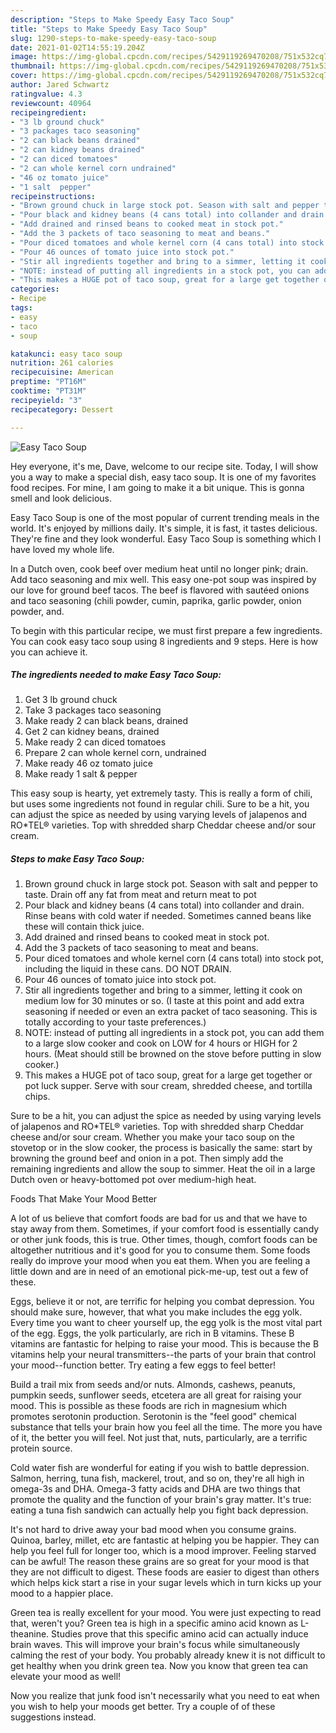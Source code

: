 ```yaml
---
description: "Steps to Make Speedy Easy Taco Soup"
title: "Steps to Make Speedy Easy Taco Soup"
slug: 1290-steps-to-make-speedy-easy-taco-soup
date: 2021-01-02T14:55:19.204Z
image: https://img-global.cpcdn.com/recipes/5429119269470208/751x532cq70/easy-taco-soup-recipe-main-photo.jpg
thumbnail: https://img-global.cpcdn.com/recipes/5429119269470208/751x532cq70/easy-taco-soup-recipe-main-photo.jpg
cover: https://img-global.cpcdn.com/recipes/5429119269470208/751x532cq70/easy-taco-soup-recipe-main-photo.jpg
author: Jared Schwartz
ratingvalue: 4.3
reviewcount: 40964
recipeingredient:
- "3 lb ground chuck"
- "3 packages taco seasoning"
- "2 can black beans drained"
- "2 can kidney beans drained"
- "2 can diced tomatoes"
- "2 can whole kernel corn undrained"
- "46 oz tomato juice"
- "1 salt  pepper"
recipeinstructions:
- "Brown ground chuck in large stock pot. Season with salt and pepper to taste. Drain off any fat from meat and return meat to pot"
- "Pour black and kidney beans (4 cans total) into collander and drain.  Rinse beans with cold water if needed.  Sometimes canned beans like these will contain thick juice."
- "Add drained and rinsed beans to cooked meat in stock pot."
- "Add the 3 packets of taco seasoning to meat and beans."
- "Pour diced tomatoes and whole kernel corn (4 cans total) into stock pot, including the liquid in these cans.  DO NOT DRAIN."
- "Pour 46 ounces of tomato juice into stock pot."
- "Stir all ingredients together and bring to a simmer, letting it cook on medium low for 30 minutes or so. (I taste at this point and add extra seasoning if needed or even an extra packet of taco seasoning. This is totally according to your taste preferences.)"
- "NOTE: instead of putting all ingredients in a stock pot, you can add them to a large slow cooker and cook on LOW for 4 hours or HIGH for 2 hours. (Meat should still be browned on the stove before putting in slow cooker.)"
- "This makes a HUGE pot of taco soup, great for a large get together or pot luck supper. Serve with sour cream, shredded cheese, and tortilla chips."
categories:
- Recipe
tags:
- easy
- taco
- soup

katakunci: easy taco soup 
nutrition: 261 calories
recipecuisine: American
preptime: "PT16M"
cooktime: "PT31M"
recipeyield: "3"
recipecategory: Dessert

---
```



![Easy Taco Soup](https://img-global.cpcdn.com/recipes/5429119269470208/751x532cq70/easy-taco-soup-recipe-main-photo.jpg)

Hey everyone, it's me, Dave, welcome to our recipe site. Today, I will show you a way to make a special dish, easy taco soup. It is one of my favorites food recipes. For mine, I am going to make it a bit unique. This is gonna smell and look delicious.

Easy Taco Soup is one of the most popular of current trending meals in the world. It's enjoyed by millions daily. It's simple, it is fast, it tastes delicious. They're fine and they look wonderful. Easy Taco Soup is something which I have loved my whole life.

In a Dutch oven, cook beef over medium heat until no longer pink; drain. Add taco seasoning and mix well. This easy one-pot soup was inspired by our love for ground beef tacos. The beef is flavored with sautéed onions and taco seasoning (chili powder, cumin, paprika, garlic powder, onion powder, and.


To begin with this particular recipe, we must first prepare a few ingredients. You can cook easy taco soup using 8 ingredients and 9 steps. Here is how you can achieve it.

<!--inarticleads1-->

##### The ingredients needed to make Easy Taco Soup:

1. Get 3 lb ground chuck
1. Take 3 packages taco seasoning
1. Make ready 2 can black beans, drained
1. Get 2 can kidney beans, drained
1. Make ready 2 can diced tomatoes
1. Prepare 2 can whole kernel corn, undrained
1. Make ready 46 oz tomato juice
1. Make ready 1 salt &amp; pepper


This easy soup is hearty, yet extremely tasty. This is really a form of chili, but uses some ingredients not found in regular chili. Sure to be a hit, you can adjust the spice as needed by using varying levels of jalapenos and RO*TEL® varieties. Top with shredded sharp Cheddar cheese and/or sour cream. 

<!--inarticleads2-->

##### Steps to make Easy Taco Soup:

1. Brown ground chuck in large stock pot. Season with salt and pepper to taste. Drain off any fat from meat and return meat to pot
1. Pour black and kidney beans (4 cans total) into collander and drain.  Rinse beans with cold water if needed.  Sometimes canned beans like these will contain thick juice.
1. Add drained and rinsed beans to cooked meat in stock pot.
1. Add the 3 packets of taco seasoning to meat and beans.
1. Pour diced tomatoes and whole kernel corn (4 cans total) into stock pot, including the liquid in these cans.  DO NOT DRAIN.
1. Pour 46 ounces of tomato juice into stock pot.
1. Stir all ingredients together and bring to a simmer, letting it cook on medium low for 30 minutes or so. (I taste at this point and add extra seasoning if needed or even an extra packet of taco seasoning. This is totally according to your taste preferences.)
1. NOTE: instead of putting all ingredients in a stock pot, you can add them to a large slow cooker and cook on LOW for 4 hours or HIGH for 2 hours. (Meat should still be browned on the stove before putting in slow cooker.)
1. This makes a HUGE pot of taco soup, great for a large get together or pot luck supper. Serve with sour cream, shredded cheese, and tortilla chips.


Sure to be a hit, you can adjust the spice as needed by using varying levels of jalapenos and RO*TEL® varieties. Top with shredded sharp Cheddar cheese and/or sour cream. Whether you make your taco soup on the stovetop or in the slow cooker, the process is basically the same: start by browning the ground beef and onion in a pot. Then simply add the remaining ingredients and allow the soup to simmer. Heat the oil in a large Dutch oven or heavy-bottomed pot over medium-high heat. 

Foods That Make Your Mood Better


A lot of us believe that comfort foods are bad for us and that we have to stay away from them. Sometimes, if your comfort food is essentially candy or other junk foods, this is true. Other times, though, comfort foods can be altogether nutritious and it's good for you to consume them. Some foods really do improve your mood when you eat them. When you are feeling a little down and are in need of an emotional pick-me-up, test out a few of these.

Eggs, believe it or not, are terrific for helping you combat depression. You should make sure, however, that what you make includes the egg yolk. Every time you want to cheer yourself up, the egg yolk is the most vital part of the egg. Eggs, the yolk particularly, are rich in B vitamins. These B vitamins are fantastic for helping to raise your mood. This is because the B vitamins help your neural transmitters--the parts of your brain that control your mood--function better. Try eating a few eggs to feel better!

Build a trail mix from seeds and/or nuts. Almonds, cashews, peanuts, pumpkin seeds, sunflower seeds, etcetera are all great for raising your mood. This is possible as these foods are rich in magnesium which promotes serotonin production. Serotonin is the "feel good" chemical substance that tells your brain how you feel all the time. The more you have of it, the better you will feel. Not just that, nuts, particularly, are a terrific protein source.

Cold water fish are wonderful for eating if you wish to battle depression. Salmon, herring, tuna fish, mackerel, trout, and so on, they're all high in omega-3s and DHA. Omega-3 fatty acids and DHA are two things that promote the quality and the function of your brain's gray matter. It's true: eating a tuna fish sandwich can actually help you fight back depression. 

It's not hard to drive away your bad mood when you consume grains. Quinoa, barley, millet, etc are fantastic at helping you be happier. They can help you feel full for longer too, which is a mood improver. Feeling starved can be awful! The reason these grains are so great for your mood is that they are not difficult to digest. These foods are easier to digest than others which helps kick start a rise in your sugar levels which in turn kicks up your mood to a happier place.

Green tea is really excellent for your mood. You were just expecting to read that, weren't you? Green tea is high in a specific amino acid known as L-theanine. Studies prove that this specific amino acid can actually induce brain waves. This will improve your brain's focus while simultaneously calming the rest of your body. You probably already knew it is not difficult to get healthy when you drink green tea. Now you know that green tea can elevate your mood as well!

Now you realize that junk food isn't necessarily what you need to eat when you wish to help your moods get better. Try  a  couple of  of  these  suggestions  instead.


